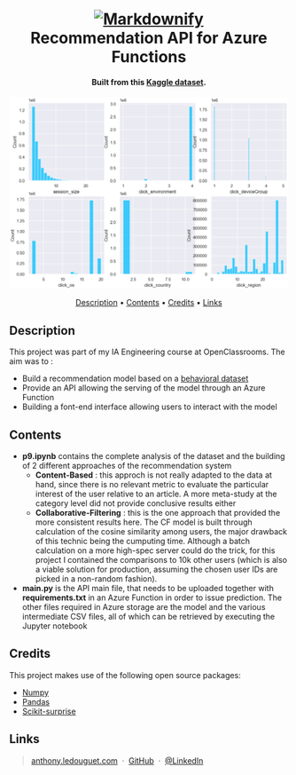 <h1 align="center">
  <br>
  <a href="http://www.amitmerchant.com/electron-markdownify">
    <img src="https://azure.microsoft.com/svghandler/functions/?width=600&height=315" alt="Markdownify" width="200">
  </a>
  <br>
  Recommendation API for Azure Functions
  <br>
</h1>

<h4 align="center">
  Built from this 
  <a href="https://www.kaggle.com/gspmoreira/news-portal-user-interactions-by-globocom#clicks_sample.csv" target="_blank">Kaggle dataset</a>.
</h4>

![screenshot](https://github.com/1Tatsumaru1/azure_reco_api/blob/main/img/screenshot.png)

<p align="center">
  <a href="#description">Description</a> •
  <a href="#contents">Contents</a> •
  <a href="#credits">Credits</a> •
  <a href="#links">Links</a>
</p>

## Description

This project was part of my IA Engineering course at OpenClassrooms. 
The aim was to :<br>
* Build a recommendation model based on a <a href="https://www.kaggle.com/gspmoreira/news-portal-user-interactions-by-globocom#clicks_sample.csv" target="_blank">behavioral dataset</a>
* Provide an API allowing the serving of the model through an Azure Function
* Building a font-end interface allowing users to interact with the model

## Contents

* **p9.ipynb** contains the complete analysis of the dataset and the building of 2 different approaches of the recommendation system
  - **Content-Based** : this approch is not really adapted to the data at hand, since there is no relevant metric to evaluate the particular interest of the user relative to an article. A more meta-study at the category level did not provide conclusive results either
  - **Collaborative-Filtering** : this is the one approach that provided the more consistent results here. The CF model is built through calculation of the cosine similarity among users, the major drawback of this technic being the cumputing time. Although a batch calculation on a more high-spec server could do the trick, for this project I contained the comparisons to 10k other users (which is also a viable solution for production, assuming the chosen user IDs are picked in a non-random fashion).
* **main.py** is the API main file, that needs to be uploaded together with **requirements.txt** in an Azure Function in order to issue prediction. The other files required in Azure storage are the model and the various intermediate CSV files, all of which can be retrieved by executing the Jupyter notebook

## Credits

This project makes use of the following open source packages:

- [Numpy](https://numpy.org/)
- [Pandas](https://pandas.pydata.org/)
- [Scikit-surprise](https://pypi.org/project/scikit-surprise/)

## Links

> [anthony.ledouguet.com](https://anthony.ledouguet.com) &nbsp;&middot;&nbsp;
> [GitHub](https://github.com/1Tatsumaru1) &nbsp;&middot;&nbsp;
> [@LinkedIn](https://www.linkedin.com/in/anthony-le-douguet/)
